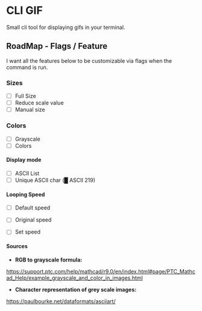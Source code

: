 # CLI GIF

Small cli tool for displaying gifs in your terminal.

## RoadMap - Flags / Feature
I want all the features below to be customizable via flags when the command is run.

### Sizes
- [ ] Full Size
- [ ] Reduce scale value
- [ ] Manual size

### Colors
- [ ] Grayscale
- [ ] Colors

#### Display mode
- [ ] ASCII List
- [ ] Unique ASCII char (█ ASCII 219)

#### Looping Speed
- [ ] Default speed
- [ ] Original speed
- [ ] Set speed


#### Sources

- **RGB to grayscale formula:**

https://support.ptc.com/help/mathcad/r9.0/en/index.html#page/PTC_Mathcad_Help/example_grayscale_and_color_in_images.html

- **Character representation of grey scale images:**

https://paulbourke.net/dataformats/asciiart/